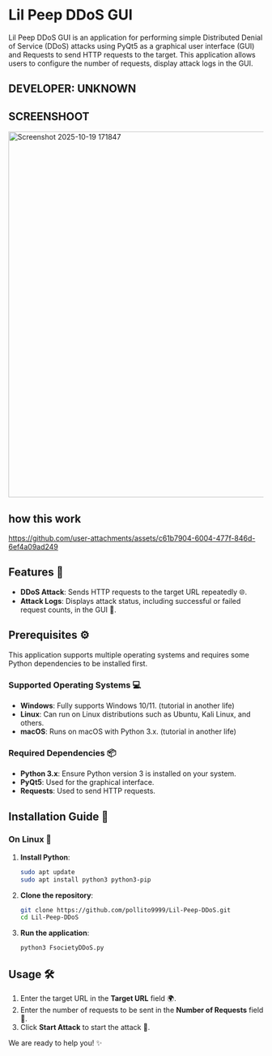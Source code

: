 # Lil Peep DDoS GUI

Lil Peep DDoS GUI is an application for performing simple Distributed Denial of Service (DDoS) attacks using PyQt5 as a graphical user interface (GUI) and Requests to send HTTP requests to the target. This application allows users to configure the number of requests, display attack logs in the GUI.

## DEVELOPER: UNKNOWN

## SCREENSHOOT
<img width="608" height="721" alt="Screenshot 2025-10-19 171847" src="https://github.com/user-attachments/assets/e7414e25-612b-4bf7-b506-d5495601d39a" />

## how this work
https://github.com/user-attachments/assets/c61b7904-6004-477f-846d-6ef4a09ad249

## Features 🚀

- **DDoS Attack**: Sends HTTP requests to the target URL repeatedly 🌐.
- **Attack Logs**: Displays attack status, including successful or failed request counts, in the GUI 📜.

## Prerequisites ⚙️

This application supports multiple operating systems and requires some Python dependencies to be installed first.

### Supported Operating Systems 💻

- **Windows**: Fully supports Windows 10/11. (tutorial in another life)
- **Linux**: Can run on Linux distributions such as Ubuntu, Kali Linux, and others.
- **macOS**: Runs on macOS with Python 3.x. (tutorial in another life)

### Required Dependencies 📦

- **Python 3.x**: Ensure Python version 3 is installed on your system.
- **PyQt5**: Used for the graphical interface.
- **Requests**: Used to send HTTP requests.

## Installation Guide 🔧

### On Linux 🐧

1. **Install Python**:
   
   ```bash
   sudo apt update
   sudo apt install python3 python3-pip
   ```

2. **Clone the repository**:
   
   ```bash
   git clone https://github.com/pollito9999/Lil-Peep-DDoS.git
   cd Lil-Peep-DDoS
   ```

4. **Run the application**:
   
   ```bash
   python3 FsocietyDDoS.py
   ```

## Usage 🛠️

1. Enter the target URL in the **Target URL** field 🌍.
2. Enter the number of requests to be sent in the **Number of Requests** field 🔢.
5. Click **Start Attack** to start the attack 🚀.

We are ready to help you! ✨

